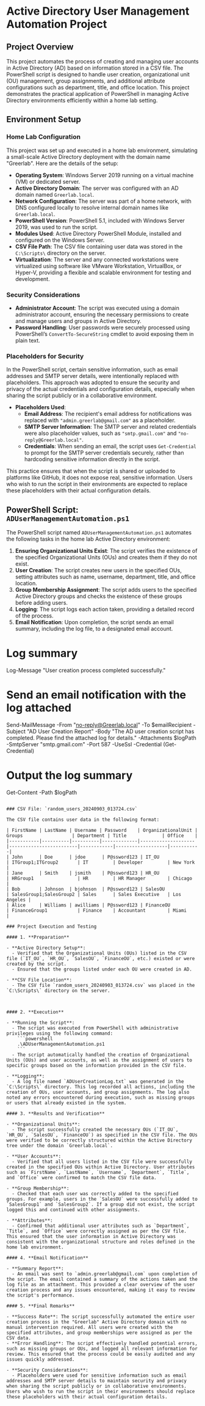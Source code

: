 # Active Directory User Management Automation Project

## Project Overview

This project automates the process of creating and managing user accounts in Active Directory (AD) based on information stored in a CSV file. The PowerShell script is designed to handle user creation, organizational unit (OU) management, group assignments, and additional attribute configurations such as department, title, and office location. This project demonstrates the practical application of PowerShell in managing Active Directory environments efficiently within a home lab setting.

## Environment Setup

### Home Lab Configuration

This project was set up and executed in a home lab environment, simulating a small-scale Active Directory deployment with the domain name "Greerlab". Here are the details of the setup:

- **Operating System**: Windows Server 2019 running on a virtual machine (VM) or dedicated server.
- **Active Directory Domain**: The server was configured with an AD domain named `Greerlab.local`.
- **Network Configuration**: The server was part of a home network, with DNS configured locally to resolve internal domain names like `Greerlab.local`.
- **PowerShell Version**: PowerShell 5.1, included with Windows Server 2019, was used to run the script.
- **Modules Used**: Active Directory PowerShell Module, installed and configured on the Windows Server.
- **CSV File Path**: The CSV file containing user data was stored in the `C:\Scripts\` directory on the server.
- **Virtualization**: The server and any connected workstations were virtualized using software like VMware Workstation, VirtualBox, or Hyper-V, providing a flexible and scalable environment for testing and development.

### Security Considerations

- **Administrator Account**: The script was executed using a domain administrator account, ensuring the necessary permissions to create and manage users and groups in Active Directory.
- **Password Handling**: User passwords were securely processed using PowerShell’s `ConvertTo-SecureString` cmdlet to avoid exposing them in plain text.

### Placeholders for Security

In the PowerShell script, certain sensitive information, such as email addresses and SMTP server details, were intentionally replaced with placeholders. This approach was adopted to ensure the security and privacy of the actual credentials and configuration details, especially when sharing the script publicly or in a collaborative environment.

- **Placeholders Used**:
  - **Email Address**: The recipient's email address for notifications was replaced with `"admin.greerlab@gmail.com"` as a placeholder.
  - **SMTP Server Information**: The SMTP server and related credentials were also placeholder values, such as `"smtp.gmail.com"` and `"no-reply@Greerlab.local"`.
  - **Credentials**: When sending an email, the script uses `Get-Credential` to prompt for the SMTP server credentials securely, rather than hardcoding sensitive information directly in the script.

This practice ensures that when the script is shared or uploaded to platforms like GitHub, it does not expose real, sensitive information. Users who wish to run the script in their environments are expected to replace these placeholders with their actual configuration details.

## PowerShell Script: `ADUserManagementAutomation.ps1`

The PowerShell script named `ADUserManagementAutomation.ps1` automates the following tasks in the home lab Active Directory environment:

1. **Ensuring Organizational Units Exist**: The script verifies the existence of the specified Organizational Units (OUs) and creates them if they do not exist.
2. **User Creation**: The script creates new users in the specified OUs, setting attributes such as name, username, department, title, and office location.
3. **Group Membership Assignment**: The script adds users to the specified Active Directory groups and checks the existence of these groups before adding users.
4. **Logging**: The script logs each action taken, providing a detailed record of the process.
5. **Email Notification**: Upon completion, the script sends an email summary, including the log file, to a designated email account.

# Log summary
Log-Message "User creation process completed successfully."

# Send an email notification with the log attached
Send-MailMessage -From "no-reply@Greerlab.local" -To $emailRecipient -Subject "AD User Creation Report" -Body "The AD user creation script has completed. Please find the attached log for details." -Attachments $logPath -SmtpServer "smtp.gmail.com" -Port 587 -UseSsl -Credential (Get-Credential)

# Output the log summary
Get-Content -Path $logPath
```

### CSV File: `random_users_20240903_013724.csv`

The CSV file contains user data in the following format:

| FirstName | LastName | Username | Password    | OrganizationalUnit | Groups                  | Department | Title             | Office    |
|-----------|----------|----------|-------------|--------------------|-------------------------|------------|-------------------|-----------|
| John      | Doe      | jdoe      | P@ssword123 | IT_OU               | ITGroup1;ITGroup2       | IT         | Developer         | New York  |
| Jane      | Smith    | jsmith    | P@ssword123 | HR_OU               | HRGroup1                | HR         | HR Manager        | Chicago   |
| Bob       | Johnson  | bjohnson  | P@ssword123 | SalesOU             | SalesGroup1;SalesGroup2 | Sales      | Sales Executive   | Los Angeles |
| Alice     | Williams | awilliams | P@ssword123 | FinanceOU           | FinanceGroup1           | Finance    | Accountant        | Miami     |

### Project Execution and Testing

#### 1. **Preparation**

- **Active Directory Setup**:
  - Verified that the Organizational Units (OUs) listed in the CSV file (`IT_OU`, `HR_OU`, `SalesOU`, `FinanceOU`, etc.) existed or were created by the script.
  - Ensured that the groups listed under each OU were created in AD.

- **CSV File Location**:
  - The CSV file `random_users_20240903_013724.csv` was placed in the `C:\Scripts\` directory on the server.



#### 2. **Execution**

- **Running the Script**:
  - The script was executed from PowerShell with administrative privileges using the following command:
    ```powershell
    .\ADUserManagementAutomation.ps1
    ```
  - The script automatically handled the creation of Organizational Units (OUs) and user accounts, as well as the assignment of users to specific groups based on the information provided in the CSV file.

- **Logging**:
  - A log file named `ADUserCreationLog.txt` was generated in the `C:\Scripts\` directory. This log recorded all actions, including the creation of OUs, user accounts, and group assignments. The log also noted any errors encountered during execution, such as missing groups or users that already existed in the system.

#### 3. **Results and Verification**

- **Organizational Units**:
  - The script successfully created the necessary OUs (`IT_OU`, `HR_OU`, `SalesOU`, `FinanceOU`) as specified in the CSV file. The OUs were verified to be correctly structured within the Active Directory tree under the domain `Greerlab.local`.

- **User Accounts**:
  - Verified that all users listed in the CSV file were successfully created in the specified OUs within Active Directory. User attributes such as `FirstName`, `LastName`, `Username`, `Department`, `Title`, and `Office` were confirmed to match the CSV file data.

- **Group Membership**:
  - Checked that each user was correctly added to the specified groups. For example, users in the `SalesOU` were successfully added to `SalesGroup1` and `SalesGroup2`. If a group did not exist, the script logged this and continued with other assignments.

- **Attributes**:
  - Confirmed that additional user attributes such as `Department`, `Title`, and `Office` were correctly assigned as per the CSV file. This ensured that the user information in Active Directory was consistent with the organizational structure and roles defined in the home lab environment.

#### 4. **Email Notification**

- **Summary Report**:
  - An email was sent to `admin.greerlab@gmail.com` upon completion of the script. The email contained a summary of the actions taken and the log file as an attachment. This provided a clear overview of the user creation process and any issues encountered, making it easy to review the script's performance.

#### 5. **Final Remarks**

- **Success Rate**: The script successfully automated the entire user creation process in the "Greerlab" Active Directory domain with no manual intervention required. All users were created with the specified attributes, and group memberships were assigned as per the CSV data.
- **Error Handling**: The script effectively handled potential errors, such as missing groups or OUs, and logged all relevant information for review. This ensured that the process could be easily audited and any issues quickly addressed.

- **Security Considerations**:
  - Placeholders were used for sensitive information such as email addresses and SMTP server details to maintain security and privacy when sharing the script publicly or in collaborative environments. Users who wish to run the script in their environments should replace these placeholders with their actual configuration details.